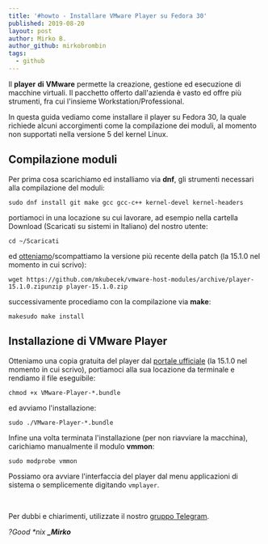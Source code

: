 ```yaml
---
title: '#howto - Installare VMware Player su Fedora 30'
published: 2019-08-20
layout: post
author: Mirko B.
author_github: mirkobrombin
tags:
  - github
---
```

<p>Il <strong>player</strong> <strong>di</strong> <strong>VMware</strong> permette la creazione, gestione ed esecuzione di macchine virtuali. Il pacchetto offerto dall'azienda è vasto ed offre più strumenti, fra cui l'insieme Workstation/Professional.</p><p>In questa guida vediamo come installare il player su Fedora 30, la quale richiede alcuni accorgimenti come la compilazione dei moduli, al momento non supportati nella versione 5 del kernel Linux.</p><h2>Compilazione moduli</h2><p>Per prima cosa scarichiamo ed installiamo via <strong>dnf</strong>, gli strumenti necessari alla compilazione del moduli:</p><pre><code>sudo dnf install git make gcc gcc-c++ kernel-devel kernel-headers</code></pre><p>portiamoci in una locazione su cui lavorare, ad esempio nella cartella Download (Scaricati su sistemi in Italiano) del nostro utente:</p><pre><code>cd ~/Scaricati</code></pre><p>ed <a href="https://github.com/mkubecek/vmware-host-modules/releases">otteniamo</a>/scompattiamo la versione più recente della patch (la 15.1.0 nel momento in cui scrivo):</p><pre><code>wget https://github.com/mkubecek/vmware-host-modules/archive/player-15.1.0.zipunzip player-15.1.0.zip</code></pre><p>successivamente procediamo con la compilazione via <strong>make</strong>:</p><pre><code>makesudo make install</code></pre><h2>Installazione di VMware Player</h2><p>Otteniamo una copia gratuita del player dal <a href="https://my.vmware.com/en/web/vmware/free#desktop_end_user_computing/vmware_workstation_player/15_0">portale ufficiale</a> (la 15.1.0 nel momento in cui scrivo), portiamoci alla sua locazione da terminale e rendiamo il file eseguibile:</p><pre><code>chmod +x VMware-Player-*.bundle</code></pre><p>ed avviamo l'installazione:</p><pre><code>sudo ./VMware-Player-*.bundle</code></pre><p>Infine una volta terminata l'installazione (per non riavviare la macchina), carichiamo manualmente il modulo <strong>vmmon</strong>:</p><pre><code>sudo modprobe vmmon</code></pre><p>Possiamo ora avviare l'interfaccia del player dal menu applicazioni di sistema o semplicemente digitando <code>vmplayer</code>.</p><p>&nbsp;</p><p>Per dubbi e chiarimenti, utilizzate il nostro&nbsp;<a href="https://t.me/gentedilinux">gruppo Telegram</a>.</p><p><em>?Good *nix&nbsp;</em><strong><em>_Mirko</em></strong></p>